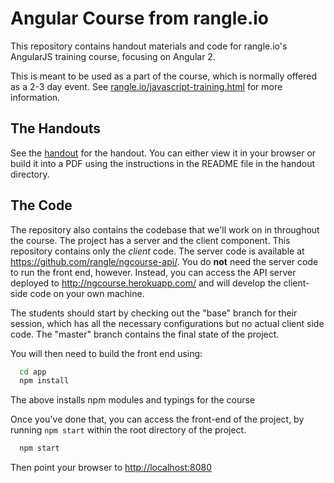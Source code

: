 # Angular Course from rangle.io

This repository contains handout materials and code for rangle.io's AngularJS
training course, focusing on Angular 2.

This is meant to be used as a part of the course, which is
normally offered as a 2-3 day event. See [rangle.io/javascript-training.html](http://rangle.io/javascript-training.html) for more
information.

## The Handouts

See the [handout](https://github.com/rangle/ngcourse/tree/master/handout) for
the handout. You can either view it in your browser or build it into a PDF
using the instructions in the README file in the handout directory.

## The Code

The repository also contains the codebase that we'll work on in throughout the
course. The project has a server and the client component. This repository
contains only the *client* code. The server code is available at
https://github.com/rangle/ngcourse-api/. You do **not** need the server code to
run the front end, however. Instead, you can access the API server deployed to
http://ngcourse.herokuapp.com/ and will develop the client-side code on your
own machine.

The students should start by checking out the "base" branch for their session, which has all the necessary configurations but no actual client side code. The "master" branch contains the final state of the project.

You will then need to build the front end using:

```bash
  cd app
  npm install
```

The above installs npm modules and typings for the course

Once you've done that, you can access the front-end of the project, by running `npm start` within the root directory of the project.

```bash
  npm start
```

Then point your browser to <http://localhost:8080>